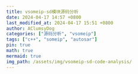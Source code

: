 ```yaml
---
title: vsomeip-sd模块源码分析
date: 2024-04-17 14:57 +0800
last_modified_at: 2024-04-17 15:51 +0800
author: AClumsyDog
categories: ["源码分析", "vsomeip"]
tags: ["c++", "someip", "autosar"]
pin: true
math: true
mermaid: true
img_path: /assets/img/vsomeip-sd-code-analysis/
---
```


